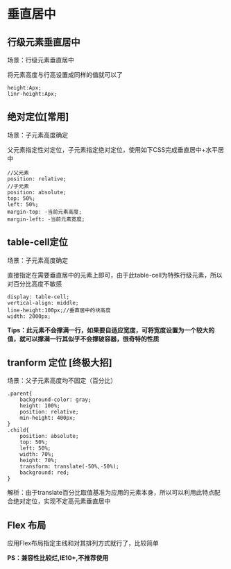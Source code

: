 # 垂直居中

## 行级元素垂直居中

场景：行级元素垂直居中

将元素高度与行高设置成同样的值就可以了

	height:Apx;
	linr-height:Apx;

## 绝对定位[常用]

场景：子元素高度确定

父元素指定性对定位，子元素指定绝对定位，使用如下CSS完成垂直居中+水平居中

	//父元素
	position: relative;
	//子元素
	position: absolute;
	top: 50%;
	left: 50%;
	margin-top: -当前元素高度;
	margin-left: -当前元素宽度;

## table-cell定位

场景：子元素高度确定

直接指定在需要垂直居中的元素上即可，由于此table-cell为特殊行级元素，所以对百分比高度不敏感

	display: table-cell;
	vertical-align: middle;
	line-height:100px;//垂直居中的块高度
	width: 2000px;

**Tips：此元素不会撑满一行，如果要自适应宽度，可将宽度设置为一个较大的值，就可以撑满一行其似乎不会撑破容器，很奇特的性质**

## tranform 定位 [终极大招]

场景：父子元素高度均不固定（百分比）

	.parent{
		background-color: gray;
		height: 100%;
		position: relative;
		min-height: 400px;
	}
	.child{
		position: absolute;
		top: 50%;
		left: 50%;
		width: 70%;
		height: 70%;
		transform: translate(-50%,-50%);
		background: red;
	}

解析：由于translate百分比取值基准为应用的元素本身，所以可以利用此特点配合绝对定位，实现不定高元素垂直居中

## Flex 布局

应用Flex布局指定主线和对其排列方式就行了，比较简单

**PS：兼容性比较烂,IE10+,不推荐使用**